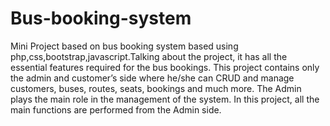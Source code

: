 # Bus-booking-system
Mini Project based on bus booking system based using php,css,bootstrap,javascript.Talking about the project, it has all the essential features required for the bus bookings. This project contains only the admin and customer’s side where he/she can CRUD and manage customers, buses, routes, seats, bookings and much more.
The Admin plays the main role in the management of the system. In this project, all the main functions are performed from the Admin side.

